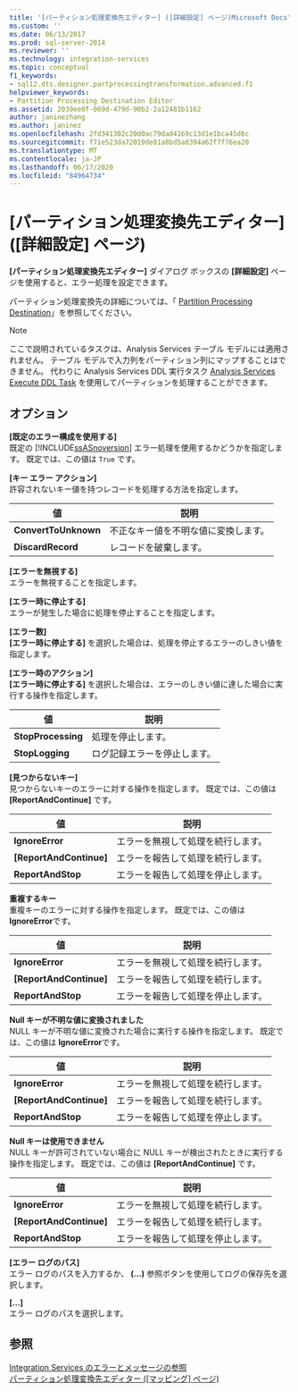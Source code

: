 ```yaml
---
title: '[パーティション処理変換先エディター] ([詳細設定] ページ)Microsoft Docs'
ms.custom: ''
ms.date: 06/13/2017
ms.prod: sql-server-2014
ms.reviewer: ''
ms.technology: integration-services
ms.topic: conceptual
f1_keywords:
- sql12.dts.designer.partprocessingtransformation.advanced.f1
helpviewer_keywords:
- Partition Processing Destination Editor
ms.assetid: 2039ee0f-069d-479d-90b2-2a12481b1162
author: janinezhang
ms.author: janinez
ms.openlocfilehash: 2fd341302c20d0ac79dad4169c13d1e1bca45d6c
ms.sourcegitcommit: f71e523da72019de81a8bd5a0394a62f7f76ea20
ms.translationtype: MT
ms.contentlocale: ja-JP
ms.lasthandoff: 06/17/2020
ms.locfileid: "84964734"
---
```

# <a name="partition-processing-destination-editor-advanced-page"></a>[パーティション処理変換先エディター] ([詳細設定] ページ)
  **[パーティション処理変換先エディター]** ダイアログ ボックスの **[詳細設定]** ページを使用すると、エラー処理を設定できます。  
  
 パーティション処理変換先の詳細については、「 [Partition Processing Destination](data-flow/partition-processing-destination.md)」を参照してください。  
  
> [!NOTE]  
>  ここで説明されているタスクは、Analysis Services テーブル モデルには適用されません。  テーブル モデルで入力列をパーティション列にマップすることはできません。 代わりに Analysis Services DDL 実行タスク [Analysis Services Execute DDL Task](control-flow/analysis-services-execute-ddl-task.md) を使用してパーティションを処理することができます。  
  
## <a name="options"></a>オプション  
 **[既定のエラー構成を使用する]**  
 既定の [!INCLUDE[ssASnoversion](../includes/ssasnoversion-md.md)] エラー処理を使用するかどうかを指定します。 既定では、この値は `True` です。  
  
 **[キー エラー アクション]**  
 許容されないキー値を持つレコードを処理する方法を指定します。  
  
|値|説明|  
|-----------|-----------------|  
|**ConvertToUnknown**|不正なキー値を不明な値に変換します。|  
|**DiscardRecord**|レコードを破棄します。|  
  
 **[エラーを無視する]**  
 エラーを無視することを指定します。  
  
 **[エラー時に停止する]**  
 エラーが発生した場合に処理を停止することを指定します。  
  
 **[エラー数]**  
 **[エラー時に停止する]** を選択した場合は、処理を停止するエラーのしきい値を指定します。  
  
 **[エラー時のアクション]**  
 **[エラー時に停止する]** を選択した場合は、エラーのしきい値に達した場合に実行する操作を指定します。  
  
|値|説明|  
|-----------|-----------------|  
|**StopProcessing**|処理を停止します。|  
|**StopLogging**|ログ記録エラーを停止します。|  
  
 **[見つからないキー]**  
 見つからないキーのエラーに対する操作を指定します。 既定では、この値は **[ReportAndContinue]** です。  
  
|値|説明|  
|-----------|-----------------|  
|**IgnoreError**|エラーを無視して処理を続行します。|  
|**[ReportAndContinue]**|エラーを報告して処理を続行します。|  
|**ReportAndStop**|エラーを報告して処理を停止します。|  
  
 **重複するキー**  
 重複キーのエラーに対する操作を指定します。 既定では、この値は **IgnoreError**です。  
  
|値|説明|  
|-----------|-----------------|  
|**IgnoreError**|エラーを無視して処理を続行します。|  
|**[ReportAndContinue]**|エラーを報告して処理を続行します。|  
|**ReportAndStop**|エラーを報告して処理を停止します。|  
  
 **Null キーが不明な値に変換されました**  
 NULL キーが不明な値に変換された場合に実行する操作を指定します。 既定では、この値は **IgnoreError**です。  
  
|値|説明|  
|-----------|-----------------|  
|**IgnoreError**|エラーを無視して処理を続行します。|  
|**[ReportAndContinue]**|エラーを報告して処理を続行します。|  
|**ReportAndStop**|エラーを報告して処理を停止します。|  
  
 **Null キーは使用できません**  
 NULL キーが許可されていない場合に NULL キーが検出されたときに実行する操作を指定します。 既定では、この値は **[ReportAndContinue]** です。  
  
|値|説明|  
|-----------|-----------------|  
|**IgnoreError**|エラーを無視して処理を続行します。|  
|**[ReportAndContinue]**|エラーを報告して処理を続行します。|  
|**ReportAndStop**|エラーを報告して処理を停止します。|  
  
 **[エラー ログのパス]**  
 エラー ログのパスを入力するか、 **(...)** 参照ボタンを使用してログの保存先を選択します。  
  
 **[...]**  
 エラー ログのパスを選択します。  
  
## <a name="see-also"></a>参照  
 [Integration Services のエラーとメッセージの参照](../../2014/integration-services/integration-services-error-and-message-reference.md)   
 [パーティション処理変換先エディター ([マッピング] ページ)](../../2014/integration-services/partition-processing-destination-editor-mappings-page.md)  
  
  
